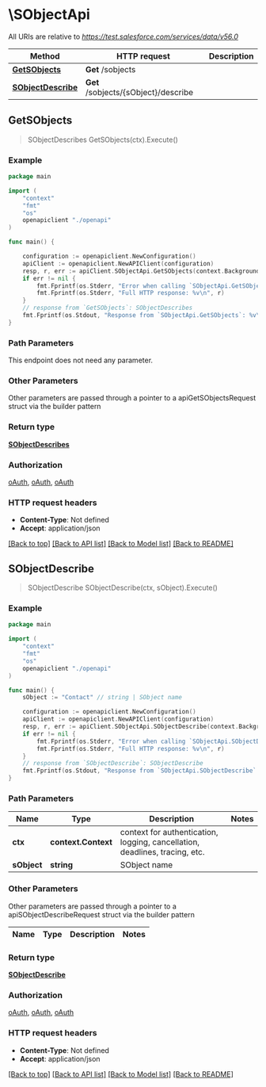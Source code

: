 # \SObjectApi

All URIs are relative to *https://test.salesforce.com/services/data/v56.0*

Method | HTTP request | Description
------------- | ------------- | -------------
[**GetSObjects**](SObjectApi.md#GetSObjects) | **Get** /sobjects | 
[**SObjectDescribe**](SObjectApi.md#SObjectDescribe) | **Get** /sobjects/{sObject}/describe | 



## GetSObjects

> SObjectDescribes GetSObjects(ctx).Execute()



### Example

```go
package main

import (
    "context"
    "fmt"
    "os"
    openapiclient "./openapi"
)

func main() {

    configuration := openapiclient.NewConfiguration()
    apiClient := openapiclient.NewAPIClient(configuration)
    resp, r, err := apiClient.SObjectApi.GetSObjects(context.Background()).Execute()
    if err != nil {
        fmt.Fprintf(os.Stderr, "Error when calling `SObjectApi.GetSObjects``: %v\n", err)
        fmt.Fprintf(os.Stderr, "Full HTTP response: %v\n", r)
    }
    // response from `GetSObjects`: SObjectDescribes
    fmt.Fprintf(os.Stdout, "Response from `SObjectApi.GetSObjects`: %v\n", resp)
}
```

### Path Parameters

This endpoint does not need any parameter.

### Other Parameters

Other parameters are passed through a pointer to a apiGetSObjectsRequest struct via the builder pattern


### Return type

[**SObjectDescribes**](SObjectDescribes.md)

### Authorization

[oAuth](../README.md#oAuth), [oAuth](../README.md#oAuth), [oAuth](../README.md#oAuth)

### HTTP request headers

- **Content-Type**: Not defined
- **Accept**: application/json

[[Back to top]](#) [[Back to API list]](../README.md#documentation-for-api-endpoints)
[[Back to Model list]](../README.md#documentation-for-models)
[[Back to README]](../README.md)


## SObjectDescribe

> SObjectDescribe SObjectDescribe(ctx, sObject).Execute()



### Example

```go
package main

import (
    "context"
    "fmt"
    "os"
    openapiclient "./openapi"
)

func main() {
    sObject := "Contact" // string | SObject name

    configuration := openapiclient.NewConfiguration()
    apiClient := openapiclient.NewAPIClient(configuration)
    resp, r, err := apiClient.SObjectApi.SObjectDescribe(context.Background(), sObject).Execute()
    if err != nil {
        fmt.Fprintf(os.Stderr, "Error when calling `SObjectApi.SObjectDescribe``: %v\n", err)
        fmt.Fprintf(os.Stderr, "Full HTTP response: %v\n", r)
    }
    // response from `SObjectDescribe`: SObjectDescribe
    fmt.Fprintf(os.Stdout, "Response from `SObjectApi.SObjectDescribe`: %v\n", resp)
}
```

### Path Parameters


Name | Type | Description  | Notes
------------- | ------------- | ------------- | -------------
**ctx** | **context.Context** | context for authentication, logging, cancellation, deadlines, tracing, etc.
**sObject** | **string** | SObject name | 

### Other Parameters

Other parameters are passed through a pointer to a apiSObjectDescribeRequest struct via the builder pattern


Name | Type | Description  | Notes
------------- | ------------- | ------------- | -------------


### Return type

[**SObjectDescribe**](SObjectDescribe.md)

### Authorization

[oAuth](../README.md#oAuth), [oAuth](../README.md#oAuth), [oAuth](../README.md#oAuth)

### HTTP request headers

- **Content-Type**: Not defined
- **Accept**: application/json

[[Back to top]](#) [[Back to API list]](../README.md#documentation-for-api-endpoints)
[[Back to Model list]](../README.md#documentation-for-models)
[[Back to README]](../README.md)

